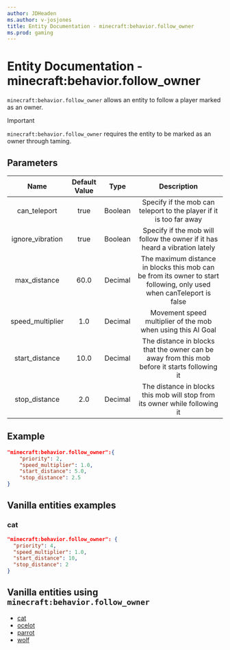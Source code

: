 ```yaml
---
author: JDHeaden
ms.author: v-josjones
title: Entity Documentation - minecraft:behavior.follow_owner
ms.prod: gaming
---
```


# Entity Documentation - minecraft:behavior.follow_owner

`minecraft:behavior.follow_owner` allows an entity to follow a player marked as an owner.

> [!IMPORTANT]
> `minecraft:behavior.follow_owner` requires the entity to be marked as an owner through taming.

## Parameters

| Name| Default Value| Type| Description |
|:-----------:|:-----------:|:-----------:|:-----------:|
| can_teleport| true| Boolean| Specify if the mob can teleport to the player if it is too far away |
| ignore_vibration| true| Boolean| Specify if the mob will follow the owner if it has heard a vibration lately |
| max_distance| 60.0| Decimal| The maximum distance in blocks this mob can be from its owner to start following, only used when canTeleport is false |
| speed_multiplier| 1.0| Decimal| Movement speed multiplier of the mob when using this AI Goal |
| start_distance| 10.0| Decimal| The distance in blocks that the owner can be away from this mob before it starts following it |
| stop_distance| 2.0| Decimal| The distance in blocks this mob will stop from its owner while following it |

## Example

```json
"minecraft:behavior.follow_owner":{
    "priority": 2,
    "speed_multiplier": 1.0,
    "start_distance": 5.0,
    "stop_distance": 2.5
}
```

## Vanilla entities examples

### cat

```json
"minecraft:behavior.follow_owner": {
  "priority": 4,
  "speed_multiplier": 1.0,
  "start_distance": 10,
  "stop_distance": 2
}
```

## Vanilla entities using `minecraft:behavior.follow_owner`

- [cat](../../../../Source/VanillaBehaviorPack_Snippets/entities/cat.md)
- [ocelot](../../../../Source/VanillaBehaviorPack_Snippets/entities/ocelot.md)
- [parrot](../../../../Source/VanillaBehaviorPack_Snippets/entities/parrot.md)
- [wolf](../../../../Source/VanillaBehaviorPack_Snippets/entities/wolf.md)

